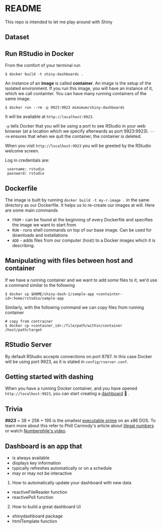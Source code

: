 README
=========

This repo is intended to let me play around with Shiny

Dataset
---------

Run RStudio in Docker
---------------------

From the comfort of your terminal run

```
$ docker build -t shiny-dashboards .
```

An instance of an **image** is called **container**.
An image is the setup of the isolated environment.
If you run this image, you will have an instance of it, which we call containter.
You can have many running containers of the same image.

```
$ docker run --rm -p 9923:9923 mimimum/shiny-dashboards
```

It will be avaliable at `http://localhost:9923`.

`-p` tells Docker that you will be using a port to see RStudio in your web browser
(at a location which we specify afterwards as port 9923:9923).
`--rm` ensures that when we quit the container, the container is deleted.

When you visit `http://localhost:9923` you will be greeted by the RStudio welcome screen.

Log in credentials are:

```
 username: rstudio
 password: rstudio
```

Dockerfile
----------

The image is built by running `docker build -t my-r-image .` in the same
directory as our Dockerfile. It helps us to re-create our images at will.
Here are some main commands

- `FROM` - can be found at the beginning of every Dockerfile and specifies
the image we want to start from
- `RUN` - runs shell commands on top of our base image. Can be used for downloads
and installations
- `ADD` - adds files from our computer (host) to a Docker images which it is describing.

Manipulating with files between host and container
-------------------------------------------------

If we have a running container and we want to add some files to it,
we'd use a command similar to the following

```
$ docker cp $HOME/shiny-dash-1/sample-app <containter-id>:home/rstudio/sample-app
```

Similarly, with the following command we can copy files from running container

```
# copy from contrainer
$ docker cp <container_id>:/file/path/within/container /host/path/target
```

RStudio Server
--------------

By default RStudio accepts connections on port 8787.
In this case Docker will be using port 9923,
as it is stated in `config/rserver.conf`.

Getting started with dashing
----------------------------

When you have a running Docker container, and you have opened `http://localhost:9923`,
you can start creating a [dashboard] 🎉 .

Trivia
------
***9923*** = 38 * 256 + 195 is the smallest [executable prime] on an x86 DOS.
To learn more about this refer to Phill Carmody's article about [illegal numbers]
or watch [Numberphile's video].


Dashboard is an app that
------------------------

- is always available
- displays key information
- typically refreshes automatically or on a schedule
- may or may not be interactive

1. How to automatically update your dashboard with new data

- reactiveFileReader function
- reactivePoll function

2. How to build a great dashboard UI

- shinydashboard package
- htmlTemplate function

[executable prime]: http://primes.utm.edu/glossary/page.php?sort=ExecutablePrime
[Illegal numbers]: http://fatphil.org/maths/illegal.html
[Numberphile's video]: https://www.youtube.com/watch?v=wo19Y4tw0l8
[dashboard]: https://rstudio.github.io/shinydashboard/get_started.html
